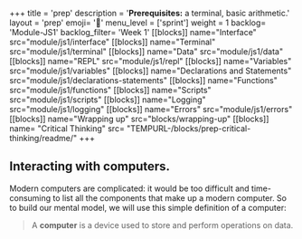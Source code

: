 +++
title = 'prep'
description = '**Prerequisites:** a terminal, basic arithmetic.'
layout = 'prep'
emoji= '📝'
menu_level = ['sprint']
weight = 1
backlog= 'Module-JS1'
backlog_filter= 'Week 1'
[[blocks]]
name="Interface"
src="module/js1/interface"
[[blocks]]
name="Terminal"
src="module/js1/terminal"
[[blocks]]
name="Data"
src="module/js1/data"
[[blocks]]
name="REPL"
src="module/js1/repl"
[[blocks]]
name="Variables"
src="module/js1/variables"
[[blocks]]
name="Declarations and Statements"
src="module/js1/declarations-statements"
[[blocks]]
name="Functions"
src="module/js1/functions"
[[blocks]]
name="Scripts"
src="module/js1/scripts"
[[blocks]]
name="Logging"
src="module/js1/logging"
[[blocks]]
name="Errors"
src="module/js1/errors"
[[blocks]]
name="Wrapping up"
src="blocks/wrapping-up"
[[blocks]]
name= "Critical Thinking"
src= "TEMPURL-/blocks/prep-critical-thinking/readme/"
+++

## Interacting with computers.

Modern computers are complicated: it would be too difficult and time-consuming to list all the components that make up a modern computer. So to build our mental model, we will use this simple definition of a computer:

> A **computer** is a device used to store and perform operations on data.
